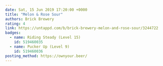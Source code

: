 ```yaml
---
date: Sat, 15 Jun 2019 17:20:00 +0000
title: "Melon & Rose Sour"
authors: Brick Brewery
rating: 4
link: https://untappd.com/b/brick-brewery-melon-and-rose-sour/3244722
badges:
  - name: Riding Steady (Level 15)
    id: 519460035
  - name: Pucker Up (Level 9)
    id: 519460036
posting_method: https://ownyour.beer/
---
```

